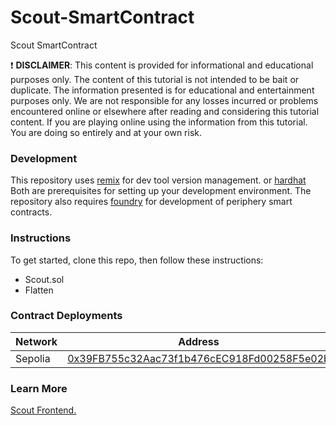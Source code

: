 # Scout-SmartContract
Scout SmartContract

❗ **DISCLAIMER**: This content is provided for informational and educational purposes only. The content of this tutorial is not intended to be bait or duplicate. The information presented is for educational and entertainment purposes only. We are not responsible for any losses incurred or problems encountered online or elsewhere after reading and considering this tutorial content. If you are playing online using the information from this tutorial. You are doing so entirely and at your own risk.

### Development

This repository uses [remix](https://remix.ethereum.org/) for dev tool version management. or [hardhat](https://hardhat.org/) Both are prerequisites for setting up your development environment. The repository also requires [foundry](https://github.com/gakonst/foundry) for development of periphery smart contracts.

### Instructions

To get started, clone this repo, then follow these instructions:
* Scout.sol
* Flatten

### Contract Deployments

|Network           |Address                                                                                                               |
|-----------------------|-----------------------------------------------------------------------------------------------------------------------------|
|Sepolia                |[0x39FB755c32Aac73f1b476cEC918Fd00258F5e02b](https://sepolia.etherscan.io/address/0x39fb755c32aac73f1b476cec918fd00258f5e02b)|


### Learn More
[Scout Frontend.](https://github.com/ScoutAddress/Scout-Frontend)
